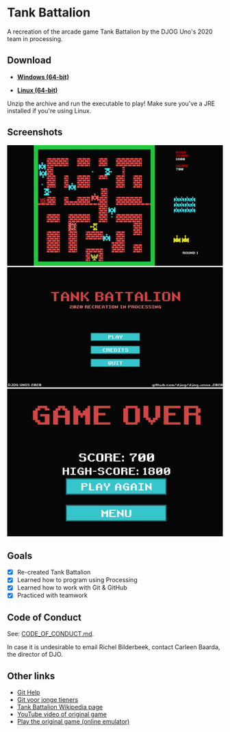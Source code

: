 # Tank Battalion

A recreation of the arcade game Tank Battalion by the DJOG Uno's 2020 team in processing.

## Download

- [**Windows (64-bit)**](https://drive.google.com/file/d/15mamrIVURvDZWZ9cmPaCihfxW2cZGMN7)

- [**Linux (64-bit)**](https://drive.google.com/file/d/1iA8HHxbwiic3z7kysODHYwkHkqVHDSZg)

Unzip the archive and run the executable to play!
Make sure you've a JRE installed if you're using Linux.

## Screenshots

![Game](pics/20201213.png)
![Menu](pics/menu.png)
![Gameover](pics/gameover.png)

## Goals

- [x] Re-created Tank Battalion
- [x] Learned how to program using Processing
- [x] Learned how to work with Git & GitHub
- [x] Practiced with teamwork

## Code of Conduct

See: [CODE_OF_CONDUCT.md](CODE_OF_CONDUCT.md).

In case it is undesirable to email Richel Bilderbeek,
contact Carleen Baarda, the director of DJO.

## Other links

* [Git Help](https://djog.github.io/help/)
* [Git voor jonge tieners](https://github.com/richelbilderbeek/git_voor_jonge_tieners)
* [Tank Battalion Wikipedia page](https://en.wikipedia.org/wiki/Tank_Battalion)
* [YouTube video of original game](https://youtu.be/vNNPbVpZutw)
* [Play the original game (online emulator)](https://www.retrogames.cc/msx1-games/tank-battalion.html)